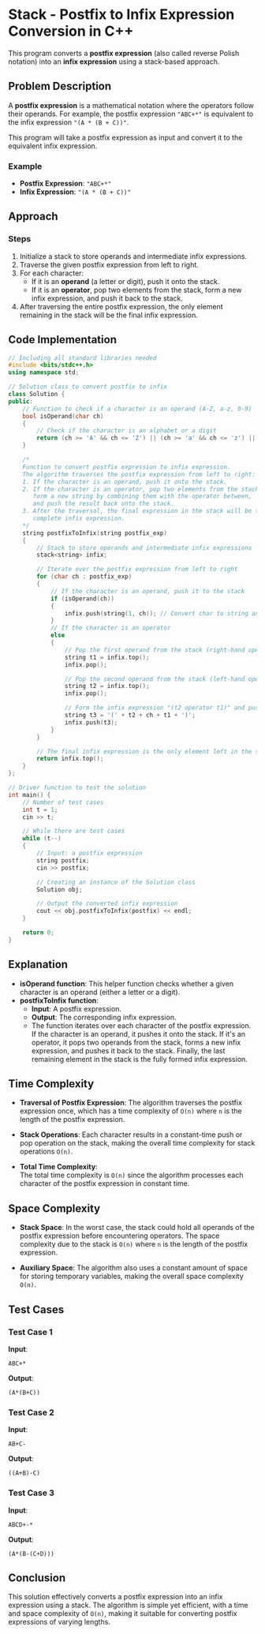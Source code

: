 # Stack - Postfix to Infix Expression Conversion in C++

This program converts a **postfix expression** (also called reverse Polish notation) into an **infix expression** using a stack-based approach.

## Problem Description

A **postfix expression** is a mathematical notation where the operators follow their operands. For example, the postfix expression `"ABC+*"` is equivalent to the infix expression `"(A * (B + C))"`.

This program will take a postfix expression as input and convert it to the equivalent infix expression.

### Example

- **Postfix Expression**: `"ABC+*"`
- **Infix Expression**: `"(A * (B + C))"`

## Approach

### Steps

1. Initialize a stack to store operands and intermediate infix expressions.
2. Traverse the given postfix expression from left to right.
3. For each character:
   - If it is an **operand** (a letter or digit), push it onto the stack.
   - If it is an **operator**, pop two elements from the stack, form a new infix expression, and push it back to the stack.
4. After traversing the entire postfix expression, the only element remaining in the stack will be the final infix expression.

## Code Implementation

```cpp
// Including all standard libraries needed
#include <bits/stdc++.h>
using namespace std;

// Solution class to convert postfix to infix
class Solution {
public:
    // Function to check if a character is an operand (A-Z, a-z, 0-9)
    bool isOperand(char ch)
    {
        // Check if the character is an alphabet or a digit
        return (ch >= 'A' && ch <= 'Z') || (ch >= 'a' && ch <= 'z') || (ch >= '0' && ch <= '9');
    }

    /*
    Function to convert postfix expression to infix expression.
    The algorithm traverses the postfix expression from left to right:
    1. If the character is an operand, push it onto the stack.
    2. If the character is an operator, pop two elements from the stack,
       form a new string by combining them with the operator between,
       and push the result back onto the stack.
    3. After the traversal, the final expression in the stack will be the
       complete infix expression.
    */
    string postfixToInfix(string postfix_exp)
    {
        // Stack to store operands and intermediate infix expressions
        stack<string> infix;

        // Iterate over the postfix expression from left to right
        for (char ch : postfix_exp)
        {
            // If the character is an operand, push it to the stack
            if (isOperand(ch))
            {
                infix.push(string(1, ch)); // Convert char to string and push
            }
            // If the character is an operator
            else
            {
                // Pop the first operand from the stack (right-hand operand)
                string t1 = infix.top();
                infix.pop();

                // Pop the second operand from the stack (left-hand operand)
                string t2 = infix.top();
                infix.pop();

                // Form the infix expression "(t2 operator t1)" and push back to the stack
                string t3 = '(' + t2 + ch + t1 + ')';
                infix.push(t3);
            }
        }

        // The final infix expression is the only element left in the stack
        return infix.top();
    }
};

// Driver function to test the solution
int main() {
    // Number of test cases
    int t = 1;
    cin >> t;

    // While there are test cases
    while (t--)
    {
        // Input: a postfix expression
        string postfix;
        cin >> postfix;

        // Creating an instance of the Solution class
        Solution obj;

        // Output the converted infix expression
        cout << obj.postfixToInfix(postfix) << endl;
    }

    return 0;
}
```

## Explanation

- **isOperand function**: This helper function checks whether a given character is an operand (either a letter or a digit).
- **postfixToInfix function**:
  - **Input**: A postfix expression.
  - **Output**: The corresponding infix expression.
  - The function iterates over each character of the postfix expression. If the character is an operand, it pushes it onto the stack. If it's an operator, it pops two operands from the stack, forms a new infix expression, and pushes it back to the stack. Finally, the last remaining element in the stack is the fully formed infix expression.

## Time Complexity

- **Traversal of Postfix Expression**: The algorithm traverses the postfix expression once, which has a time complexity of `O(n)` where `n` is the length of the postfix expression.
- **Stack Operations**: Each character results in a constant-time push or pop operation on the stack, making the overall time complexity for stack operations `O(n)`.

- **Total Time Complexity**:  
  The total time complexity is `O(n)` since the algorithm processes each character of the postfix expression in constant time.

## Space Complexity

- **Stack Space**: In the worst case, the stack could hold all operands of the postfix expression before encountering operators. The space complexity due to the stack is `O(n)` where `n` is the length of the postfix expression.

- **Auxiliary Space**: The algorithm also uses a constant amount of space for storing temporary variables, making the overall space complexity `O(n)`.

## Test Cases

### Test Case 1

**Input**:

```plaintext
ABC+*
```

**Output**:

```plaintext
(A*(B+C))
```

### Test Case 2

**Input**:

```plaintext
AB+C-
```

**Output**:

```plaintext
((A+B)-C)
```

### Test Case 3

**Input**:

```plaintext
ABCD+-*
```

**Output**:

```plaintext
(A*(B-(C+D)))
```

## Conclusion

This solution effectively converts a postfix expression into an infix expression using a stack. The algorithm is simple yet efficient, with a time and space complexity of `O(n)`, making it suitable for converting postfix expressions of varying lengths.
